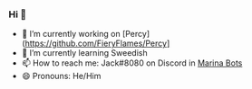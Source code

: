 ### Hi 👋

- 🔭 I’m currently working on [Percy](https://github.com/FieryFlames/Percy]
- 🌱 I’m currently learning Sweedish
- 📫 How to reach me: Jack#8080 on Discord in [Marina Bots](https://discord.gg/TKspeKB)
- 😄 Pronouns: He/Him

